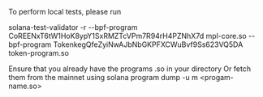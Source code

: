 To perform local tests, please run

solana-test-validator -r --bpf-program CoREENxT6tW1HoK8ypY1SxRMZTcVPm7R94rH4PZNhX7d mpl-core.so --bpf-program TokenkegQfeZyiNwAJbNbGKPFXCWuBvf9Ss623VQ5DA token-program.so

Ensure that you already have the programs .so in your directory 
Or fetch them from the mainnet using 
solana program dump -u m <program-address> <progam-name.so>
